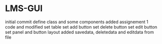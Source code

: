 # LMS-GUI
initial commit define class and some components
added assignement 1 code and modified
set table
set add button
set delete button
set edit button
set panel and button layout
added savedata, deletedata and editdata from file
